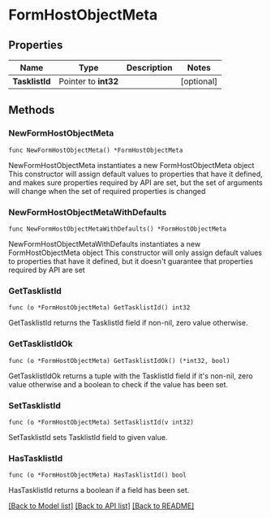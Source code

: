 # FormHostObjectMeta

## Properties

Name | Type | Description | Notes
------------ | ------------- | ------------- | -------------
**TasklistId** | Pointer to **int32** |  | [optional] 

## Methods

### NewFormHostObjectMeta

`func NewFormHostObjectMeta() *FormHostObjectMeta`

NewFormHostObjectMeta instantiates a new FormHostObjectMeta object
This constructor will assign default values to properties that have it defined,
and makes sure properties required by API are set, but the set of arguments
will change when the set of required properties is changed

### NewFormHostObjectMetaWithDefaults

`func NewFormHostObjectMetaWithDefaults() *FormHostObjectMeta`

NewFormHostObjectMetaWithDefaults instantiates a new FormHostObjectMeta object
This constructor will only assign default values to properties that have it defined,
but it doesn't guarantee that properties required by API are set

### GetTasklistId

`func (o *FormHostObjectMeta) GetTasklistId() int32`

GetTasklistId returns the TasklistId field if non-nil, zero value otherwise.

### GetTasklistIdOk

`func (o *FormHostObjectMeta) GetTasklistIdOk() (*int32, bool)`

GetTasklistIdOk returns a tuple with the TasklistId field if it's non-nil, zero value otherwise
and a boolean to check if the value has been set.

### SetTasklistId

`func (o *FormHostObjectMeta) SetTasklistId(v int32)`

SetTasklistId sets TasklistId field to given value.

### HasTasklistId

`func (o *FormHostObjectMeta) HasTasklistId() bool`

HasTasklistId returns a boolean if a field has been set.


[[Back to Model list]](../README.md#documentation-for-models) [[Back to API list]](../README.md#documentation-for-api-endpoints) [[Back to README]](../README.md)


